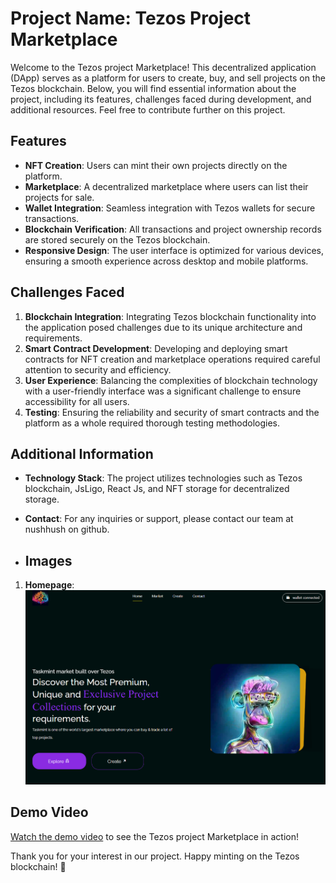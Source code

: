# Project Name: Tezos Project Marketplace

Welcome to the Tezos project Marketplace! This decentralized application (DApp) serves as a platform for users to create, buy, and sell projects on the Tezos blockchain. Below, you will find essential information about the project, including its features, challenges faced during development, and additional resources. Feel free to contribute further on this project.

## Features
- **NFT Creation**: Users can mint their own projects directly on the platform.
- **Marketplace**: A decentralized marketplace where users can list their projects for sale.
- **Wallet Integration**: Seamless integration with Tezos wallets for secure transactions.
- **Blockchain Verification**: All transactions and project ownership records are stored securely on the Tezos blockchain.
- **Responsive Design**: The user interface is optimized for various devices, ensuring a smooth experience across desktop and mobile platforms.

## Challenges Faced
1. **Blockchain Integration**: Integrating Tezos blockchain functionality into the application posed challenges due to its unique architecture and requirements.
2. **Smart Contract Development**: Developing and deploying smart contracts for NFT creation and marketplace operations required careful attention to security and efficiency.
3. **User Experience**: Balancing the complexities of blockchain technology with a user-friendly interface was a significant challenge to ensure accessibility for all users.
4. **Testing**: Ensuring the reliability and security of smart contracts and the platform as a whole required thorough testing methodologies.

## Additional Information
- **Technology Stack**: The project utilizes technologies such as Tezos blockchain, JsLigo, React Js, and NFT storage for decentralized storage.
- **Contact**: For any inquiries or support, please contact our team at nushhush on github.

- ## Images

1. **Homepage**: ![Homepage](src/assets/img/home_01.png)

## Demo Video
[Watch the demo video](https://youtu.be/FNvhePWtEQo?si=4NNegZb-nIlGoGsm) to see the Tezos project Marketplace in action!

Thank you for your interest in our project. Happy minting on the Tezos blockchain! 🚀
